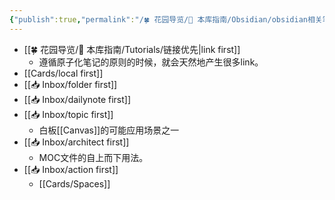 ```yaml
---
{"publish":true,"permalink":"/🍀 花园导览/🧰 本库指南/Obsidian/obsidian相关笔记/obsidian组织笔记的N个 xx first.md","title":"obsidian组织笔记的N个 xx first","created":"2022-08-11","modified":"2023-03-14","published":"2025-07-09T15:59:13.073+08:00","cssclasses":""}
---
```



- [[🍀 花园导览/🧰 本库指南/Tutorials/链接优先\|link first]]
	- 遵循原子化笔记的原则的时候，就会天然地产生很多link。
- [[Cards/local first]]
- [[📥 Inbox/folder first]]
- [[📥 Inbox/dailynote first]]
- [[📥 Inbox/topic first]]
	- 白板[[Canvas]]的可能应用场景之一
- [[📥 Inbox/architect first]]
	- MOC文件的自上而下用法。
- [[📥 Inbox/action first]]
	- [[Cards/Spaces]]